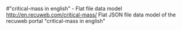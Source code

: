 #"critical-mass in english" - Flat file data model
http://en.recuweb.com/critical-mass/
Flat JSON file data model of the recuweb portal "critical-mass in english"
